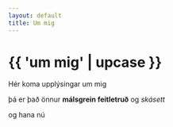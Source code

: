 ```yaml
---
layout: default
title: Um mig
---
```

# {{ 'um mig' | upcase }}

Hér koma upplýsingar um mig

þá er það önnur **málsgrein feitletruð** og _skásett_

og hana nú